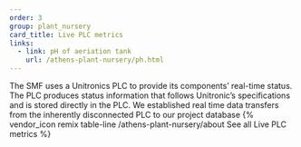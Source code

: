 ```yaml
---
order: 3
group: plant_nursery
card_title: Live PLC metrics
links:
  - link: pH of aeriation tank
    url: /athens-plant-nursery/ph.html
---
```


The SMF uses a Unitronics PLC to provide its components’ real-time status. The PLC produces status information that follows Unitronic’s specifications and is stored directly in the PLC. We established real time data transfers from the inherently disconnected PLC to our project database {% vendor_icon remix table-line /athens-plant-nursery/about See all Live PLC metrics %}
